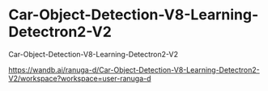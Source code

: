 # Car-Object-Detection-V8-Learning-Detectron2-V2
Car-Object-Detection-V8-Learning-Detectron2-V2

https://wandb.ai/ranuga-d/Car-Object-Detection-V8-Learning-Detectron2-V2/workspace?workspace=user-ranuga-d
